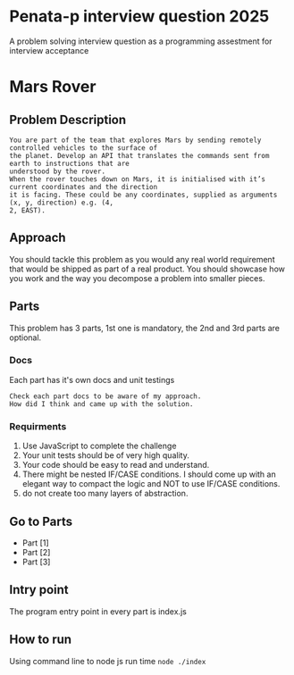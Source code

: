# Penata-p interview question 2025
A problem solving interview question as a programming assestment for interview acceptance

# Mars Rover 
## Problem Description 
```
You are part of the team that explores Mars by sending remotely controlled vehicles to the surface of 
the planet. Develop an API that translates the commands sent from earth to instructions that are 
understood by the rover. 
When the rover touches down on Mars, it is initialised with it’s current coordinates and the direction  
it is facing. These could be any coordinates, supplied as arguments (x, y, direction) e.g. (4, 
2, EAST). 
```
## Approach
You should tackle this problem as you would any real world requirement that would be shipped as 
part of a real product. You should showcase how you work and the way you decompose a problem 
into smaller pieces.

## Parts
This problem has 3 parts, 1st one is mandatory, the 2nd and 3rd parts are optional.

### Docs
Each part has it's own docs and unit testings
```
Check each part docs to be aware of my approach.
How did I think and came up with the solution.
```

### Requirments

1. Use JavaScript to complete the challenge
2. Your unit tests should be of very high quality.
3. Your code should be easy to read and understand.
4. There might be nested IF/CASE conditions. I should come up with an elegant way to compact the logic and NOT to use IF/CASE conditions.
5. do not create too many layers of abstraction.

## Go to Parts
- Part [1]
- Part [2]
- Part [3]

## Intry point
The program entry point in every part is index.js

## How to run
Using command line to node js run time
`node ./index`